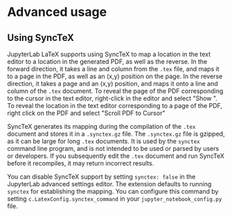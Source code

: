 # Advanced usage

## Using SyncTeX

JupyterLab LaTeX supports using SyncTeX to map a location in the
text editor to a location in the generated PDF, as well as the reverse.
In the forward direction, it takes a line and column from the `.tex` file,
and maps it to a page in the PDF, as well as an (x,y) position on the page.
In the reverse direction, it takes a page and an (x,y) position, and maps
it onto a line and column of the `.tex` document.
To reveal the page of the PDF corresponding to the cursor in the text editor,
right-click in the editor and select "Show ".
To reveal the location in the text editor corresponding to a page of the PDF,
right click on the PDF and select "Scroll PDF to Cursor"

SyncTeX generates its mapping during the compilation of the `.tex` document
and stores it in a `.synctex.gz` file.
The `.synctex.gz` file is gzipped, as it can be large for long `.tex` documents.
It is used by the `synctex` command line program,
and is not intended to be used or parsed by users or developers.
If you subsequently edit the `.tex` document and run SyncTeX
before it recompiles, it may return incorrect results.

You can disable SyncTeX support by setting `synctex: false`
in the JupyterLab advanced settings editor.
The extension defaults to running `synctex` for establishing the mapping.
You can configure this command by setting `c.LatexConfig.synctex_command`
in your `jupyter_notebook_config.py` file.
